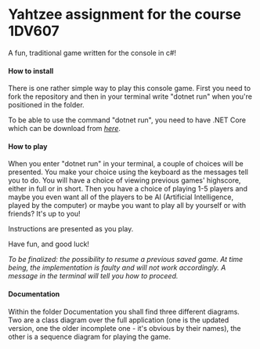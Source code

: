 # Yahtzee assignment for the course 1DV607
A fun, traditional game written for the console in c#!

#### How to install
There is one rather simple way to play this console game. First you need to fork the repository and then in your terminal write "dotnet run" when you're positioned in the folder. 

To be able to use the command "dotnet run", you need to have .NET Core which can be download from [*here*](https://dotnet.microsoft.com/download).

#### How to play
When you enter "dotnet run" in your terminal, a couple of choices will be presented. You make your choice using the keyboard as the messages tell you to do. You will have a choice of viewing previous games' highscore, either in full or in short. Then you have a choice of playing 1-5 players and maybe you even want all of the players to be AI (Artificial Intelligence, played by the computer) or maybe you want to play all by yourself or with friends? It's up to you! 

Instructions are presented as you play.

Have fun, and good luck!

<i>To be finalized: the possibility to resume a previous saved game. At time being, the implementation is faulty and will not work accordingly. A message in the terminal will tell you how to proceed.</i>

#### Documentation
Within the folder Documentation you shall find three different diagrams. Two are a class diagram over the full application (one is the updated version, one the older incomplete one - it's obvious by their names), the other is a sequence diagram for playing the game.

